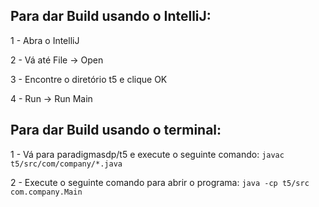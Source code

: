 ## Para dar Build usando o IntelliJ:

1 - Abra o IntelliJ

2 - Vá até File -> Open

3 - Encontre o diretório t5 e clique OK

4 - Run -> Run Main



## Para dar Build usando o terminal:

1 - Vá para paradigmasdp/t5 e execute o seguinte comando:
 `javac t5/src/com/company/*.java`

2 - Execute o seguinte comando para abrir o programa:
 `java -cp t5/src com.company.Main`
